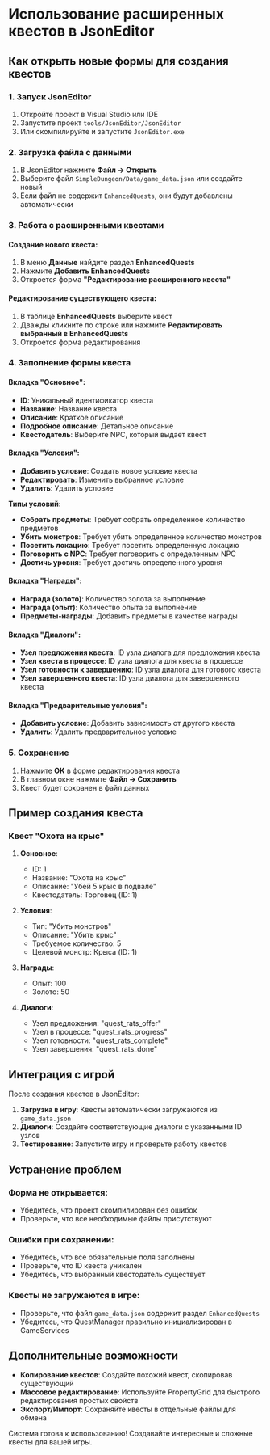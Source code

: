 # Использование расширенных квестов в JsonEditor

## Как открыть новые формы для создания квестов

### 1. Запуск JsonEditor
1. Откройте проект в Visual Studio или IDE
2. Запустите проект `tools/JsonEditor/JsonEditor`
3. Или скомпилируйте и запустите `JsonEditor.exe`

### 2. Загрузка файла с данными
1. В JsonEditor нажмите **Файл → Открыть**
2. Выберите файл `SimpleDungeon/Data/game_data.json` или создайте новый
3. Если файл не содержит `EnhancedQuests`, они будут добавлены автоматически

### 3. Работа с расширенными квестами

#### Создание нового квеста:
1. В меню **Данные** найдите раздел **EnhancedQuests**
2. Нажмите **Добавить EnhancedQuests**
3. Откроется форма **"Редактирование расширенного квеста"**

#### Редактирование существующего квеста:
1. В таблице **EnhancedQuests** выберите квест
2. Дважды кликните по строке или нажмите **Редактировать выбранный в EnhancedQuests**
3. Откроется форма редактирования

### 4. Заполнение формы квеста

#### Вкладка "Основное":
- **ID**: Уникальный идентификатор квеста
- **Название**: Название квеста
- **Описание**: Краткое описание
- **Подробное описание**: Детальное описание
- **Квестодатель**: Выберите NPC, который выдает квест

#### Вкладка "Условия":
- **Добавить условие**: Создать новое условие квеста
- **Редактировать**: Изменить выбранное условие
- **Удалить**: Удалить условие

**Типы условий:**
- **Собрать предметы**: Требует собрать определенное количество предметов
- **Убить монстров**: Требует убить определенное количество монстров
- **Посетить локацию**: Требует посетить определенную локацию
- **Поговорить с NPC**: Требует поговорить с определенным NPC
- **Достичь уровня**: Требует достичь определенного уровня

#### Вкладка "Награды":
- **Награда (золото)**: Количество золота за выполнение
- **Награда (опыт)**: Количество опыта за выполнение
- **Предметы-награды**: Добавить предметы в качестве награды

#### Вкладка "Диалоги":
- **Узел предложения квеста**: ID узла диалога для предложения квеста
- **Узел квеста в процессе**: ID узла диалога для квеста в процессе
- **Узел готовности к завершению**: ID узла диалога для готового квеста
- **Узел завершенного квеста**: ID узла диалога для завершенного квеста

#### Вкладка "Предварительные условия":
- **Добавить условие**: Добавить зависимость от другого квеста
- **Удалить**: Удалить предварительное условие

### 5. Сохранение
1. Нажмите **OK** в форме редактирования квеста
2. В главном окне нажмите **Файл → Сохранить**
3. Квест будет сохранен в файл данных

## Пример создания квеста

### Квест "Охота на крыс"
1. **Основное**:
   - ID: 1
   - Название: "Охота на крыс"
   - Описание: "Убей 5 крыс в подвале"
   - Квестодатель: Торговец (ID: 1)

2. **Условия**:
   - Тип: "Убить монстров"
   - Описание: "Убить крыс"
   - Требуемое количество: 5
   - Целевой монстр: Крыса (ID: 1)

3. **Награды**:
   - Опыт: 100
   - Золото: 50

4. **Диалоги**:
   - Узел предложения: "quest_rats_offer"
   - Узел в процессе: "quest_rats_progress"
   - Узел готовности: "quest_rats_complete"
   - Узел завершения: "quest_rats_done"

## Интеграция с игрой

После создания квестов в JsonEditor:

1. **Загрузка в игру**: Квесты автоматически загружаются из `game_data.json`
2. **Диалоги**: Создайте соответствующие диалоги с указанными ID узлов
3. **Тестирование**: Запустите игру и проверьте работу квестов

## Устранение проблем

### Форма не открывается:
- Убедитесь, что проект скомпилирован без ошибок
- Проверьте, что все необходимые файлы присутствуют

### Ошибки при сохранении:
- Убедитесь, что все обязательные поля заполнены
- Проверьте, что ID квеста уникален
- Убедитесь, что выбранный квестодатель существует

### Квесты не загружаются в игре:
- Проверьте, что файл `game_data.json` содержит раздел `EnhancedQuests`
- Убедитесь, что QuestManager правильно инициализирован в GameServices

## Дополнительные возможности

- **Копирование квестов**: Создайте похожий квест, скопировав существующий
- **Массовое редактирование**: Используйте PropertyGrid для быстрого редактирования простых свойств
- **Экспорт/Импорт**: Сохраняйте квесты в отдельные файлы для обмена

Система готова к использованию! Создавайте интересные и сложные квесты для вашей игры.
